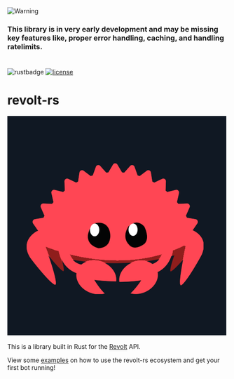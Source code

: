 <picture>
   <source media="(prefers-color-scheme: light)" srcset="https://raw.githubusercontent.com/Mqxx/GitHub-Markdown/main/blockquotes/badge/light-theme/warning.svg">
   <img alt="Warning" src="https://raw.githubusercontent.com/Mqxx/GitHub-Markdown/main/blockquotes/badge/dark-theme/warning.svg">
</picture><br>

### This library is in very early development and may be missing key features like, proper error handling, caching, and handling ratelimits.
#
![rustbadge](https://img.shields.io/badge/rust-1.67+-saddlebrown) [![license](https://img.shields.io/badge/license-ISC-blue)](https://choosealicense.com/licenses/isc/)


# revolt-rs
![logo](./logo.png)

This is a library built in Rust for the [Revolt](https://revolt.chat) API.

View some [examples](https://github.com/revolt-rs/revolt-rs/tree/develop/examples/basic) on how to use the revolt-rs ecosystem and get your first bot running!
